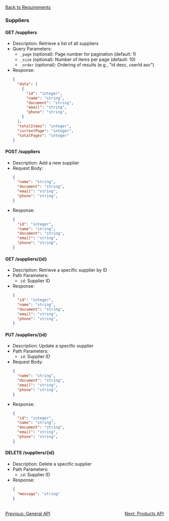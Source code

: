 [Back to Requirements](./REQUIREMENTS.md)

### Suppliers

#### GET /suppliers
- Description: Retrieve a list of all suppliers
- Query Parameters:
  - `_page` (optional): Page number for pagination (default: 1)
  - `_size` (optional): Number of items per page (default: 10)
  - `_order` (optional): Ordering of results (e.g., "id desc, userId asc")
- Response: 
  ```json
  {
    "data": [
      {
        "id": "integer",
        "name": "string",
        "document": "string",
        "email": "string",
        "phone": "string",
      }
    ],
    "totalItems": "integer",
    "currentPage": "integer",
    "totalPages": "integer"
  }
  ```

#### POST /suppliers
- Description: Add a new supplier
- Request Body:
  ```json
  {
    "name": "string",
    "document": "string",
    "email": "string",
    "phone": "string",
  }
  ```
- Response: 
  ```json
  {
    "id": "integer",
    "name": "string",
    "document": "string",
    "email": "string",
    "phone": "string",
  }
  ```

#### GET /suppliers/{id}
- Description: Retrieve a specific supplier by ID
- Path Parameters:
  - `id`: Supplier ID
- Response: 
  ```json
  {
    "id": "integer",
    "name": "string",
    "document": "string",
    "email": "string",
    "phone": "string",
  }
  ```

#### PUT /suppliers/{id}
- Description: Update a specific supplier
- Path Parameters:
  - `id`: Supplier ID
- Request Body:
  ```json
  {
    "name": "string",
    "document": "string",
    "email": "string",
    "phone": "string",
  }
  ```
- Response: 
  ```json
  {
    "id": "integer",
    "name": "string",
    "document": "string",
    "email": "string",
    "phone": "string",
  }
  ```

#### DELETE /suppliers/{id}
- Description: Delete a specific supplier
- Path Parameters:
  - `id`: Supplier ID
- Response: 
  ```json
  {
    "message": "string"
  }
  ```

<br>
<div style="display: flex; justify-content: space-between;">
  <a href="./general-api.md">Previous: General API</a>
  <a href="./products-api.md">Next: Products API</a>
</div>